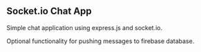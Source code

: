 ## Socket.io Chat App ##

Simple chat application using express.js and socket.io.

Optional functionality for pushing messages to firebase database.